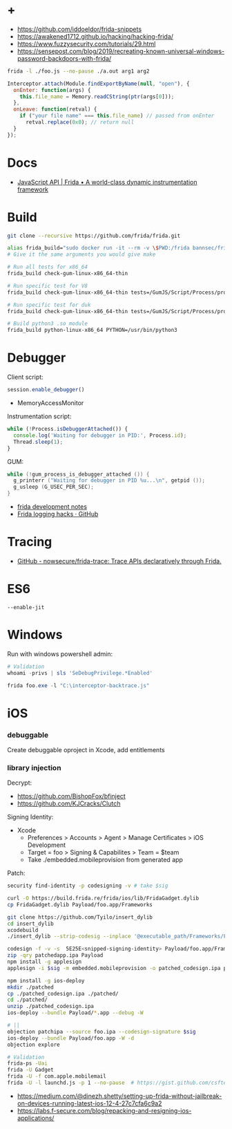 # +

- https://github.com/iddoeldor/frida-snippets
- https://awakened1712.github.io/hacking/hacking-frida/
- https://www.fuzzysecurity.com/tutorials/29.html
- https://sensepost.com/blog/2019/recreating-known-universal-windows-password-backdoors-with-frida/

```bash
frida -l ./foo.js --no-pause ./a.out arg1 arg2
```

```javascript
Interceptor.attach(Module.findExportByName(null, "open"), {
  onEnter: function(args) {
    this.file_name = Memory.readCString(ptr(args[0]));
  },
  onLeave: function(retval) {
    if ("your file name" === this.file_name) // passed from onEnter
      retval.replace(0x0); // return null
  }
});
```

# Docs

- [JavaScript API \| Frida • A world\-class dynamic instrumentation framework](https://www.frida.re/docs/javascript-api/)

# Build

```bash
git clone --recursive https://github.com/frida/frida.git

alias frida_build="sudo docker run -it --rm -v \$PWD:/frida bannsec/frida_build"
# Give it the same arguments you would give make

# Run all tests for x86_64
frida_build check-gum-linux-x86_64-thin

# Run specific test for V8
frida_build check-gum-linux-x86_64-thin tests=/GumJS/Script/Process/process_nested_signal_handling#V8

# Run specific test for duk
frida_build check-gum-linux-x86_64-thin tests=/GumJS/Script/Process/process_nested_signal_handling#DUK

# Build python3 .so module
frida_build python-linux-x86_64 PYTHON=/usr/bin/python3
```

# Debugger

Client script:

```javascript
session.enable_debugger()
```

- MemoryAccessMonitor

Instrumentation script:

```javascript
while (!Process.isDebuggerAttached()) {
  console.log('Waiting for debugger in PID:', Process.id);
  Thread.sleep(1);
}
```

GUM:

```c
while (!gum_process_is_debugger_attached ()) {
  g_printerr ("Waiting for debugger in PID %u...\n", getpid ());
  g_usleep (G_USEC_PER_SEC);
}
```

- [frida development notes](https://bannsecurity.com/index.php/home/58-frida-development-notes?showall=1)
- [Frida logging hacks · GitHub](https://gist.github.com/oleavr/00d71868d88d597ee322a5392db17af6)

# Tracing

- [GitHub \- nowsecure/frida\-trace: Trace APIs declaratively through Frida\.](https://github.com/nowsecure/frida-trace)

# ES6

```
--enable-jit
```

# Windows

Run with windows powershell admin:

```ps1
# Validation
whoami -privs | sls 'SeDebugPrivilege.*Enabled'

frida foo.exe -l "C:\interceptor-backtrace.js"
```

# iOS

### debuggable

Create debuggable oproject in Xcode, add entitlements

### library injection

Decrypt:

- https://github.com/BishopFox/bfinject
- https://github.com/KJCracks/Clutch

Signing Identity:

- Xcode
  - Preferences > Accounts > Agent > Manage Certificates > iOS Development
  - Target = foo > Signing & Capabilites > Team = $team
  - Take ./embedded.mobileprovision from generated app

Patch:

```bash
security find-identity -p codesigning -v # take $sig

curl -O https://build.frida.re/frida/ios/lib/FridaGadget.dylib
cp FridaGadget.dylib Payload/foo.app/Frameworks

git clone https://github.com/Tyilo/insert_dylib
cd insert_dylib
xcodebuild
./insert_dylib --strip-codesig --inplace '@executable_path/Frameworks/FridaGadget.dylib' Payload/foo.app/foo

codesign -f -v -s  5E25E<snipped-signing-identity> Payload/foo.app/Frameworks/FridaGadget.dylib
zip -qry patchedapp.ipa Payload
npm install -g applesign
applesign -i $sig -m embedded.mobileprovision -o patched_codesign.ipa patchedapp.ipa

npm install -g ios-deploy
mkdir ./patched
cp ./patched_codesign.ipa ./patched/
cd ./patched/
unzip ./patched_codesign.ipa
ios-deploy --bundle Payload/*.app --debug -W

# ||
objection patchipa --source foo.ipa --codesign-signature $sig
ios-deploy --bundle Payload/foo.app -W -d
objection explore

# Validation
frida-ps -Uai
frida -U Gadget
frida -U -f com.apple.mobilemail
frida -U -l launchd.js -p 1 --no-pause  # https://gist.github.com/csftech/a0915ff0a32b1c51441584eff19b8345
```

- https://medium.com/@dinezh.shetty/setting-up-frida-without-jailbreak-on-devices-running-latest-ios-12-4-27c7cfa6c9a2
- https://labs.f-secure.com/blog/repacking-and-resigning-ios-applications/
